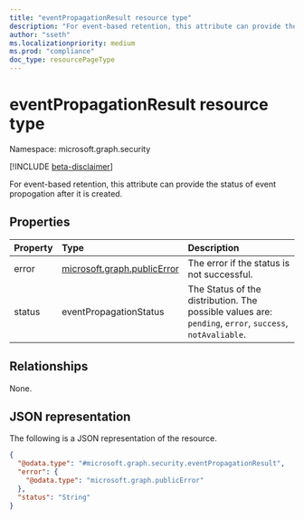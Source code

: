 ```yaml
---
title: "eventPropagationResult resource type"
description: "For event-based retention, this attribute can provide the status of event propogation after it is created."
author: "sseth"
ms.localizationpriority: medium
ms.prod: "compliance"
doc_type: resourcePageType
---
```


# eventPropagationResult resource type

Namespace: microsoft.graph.security

[!INCLUDE [beta-disclaimer](../../includes/beta-disclaimer.md)]

For event-based retention, this attribute can provide the status of event propogation after it is created.

## Properties
|Property|Type|Description|
|:---|:---|:---|
|error|[microsoft.graph.publicError](../resources/publicerror.md)|The error if the status is not successful.|
|status|eventPropagationStatus|The Status of the distribution. The possible values are: `pending`, `error`, `success`, `notAvaliable`.|

## Relationships
None.

## JSON representation
The following is a JSON representation of the resource.
<!-- {
  "blockType": "resource",
  "@odata.type": "microsoft.graph.security.eventPropagationResult"
}
-->
``` json
{
  "@odata.type": "#microsoft.graph.security.eventPropagationResult",
  "error": {
    "@odata.type": "microsoft.graph.publicError"
  },
  "status": "String"
}
```

